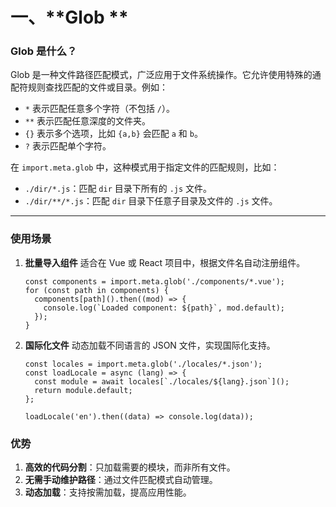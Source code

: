 # 一、**Glob **

### **Glob 是什么？**

Glob 是一种文件路径匹配模式，广泛应用于文件系统操作。它允许使用特殊的通配符规则查找匹配的文件或目录。例如：

- `*` 表示匹配任意多个字符（不包括 `/`）。
- `**` 表示匹配任意深度的文件夹。
- `{}` 表示多个选项，比如 `{a,b}` 会匹配 `a` 和 `b`。
- `?` 表示匹配单个字符。

在 `import.meta.glob` 中，这种模式用于指定文件的匹配规则，比如：

- `./dir/*.js`：匹配 `dir` 目录下所有的 `.js` 文件。
- `./dir/**/*.js`：匹配 `dir` 目录下任意子目录及文件的 `.js` 文件。

------

### **使用场景**

1. **批量导入组件** 适合在 Vue 或 React 项目中，根据文件名自动注册组件。

   ```
   const components = import.meta.glob('./components/*.vue');
   for (const path in components) {
     components[path]().then((mod) => {
       console.log(`Loaded component: ${path}`, mod.default);
     });
   }
   ```

2. **国际化文件** 动态加载不同语言的 JSON 文件，实现国际化支持。

   ```
   const locales = import.meta.glob('./locales/*.json');
   const loadLocale = async (lang) => {
     const module = await locales[`./locales/${lang}.json`]();
     return module.default;
   };
   
   loadLocale('en').then((data) => console.log(data));
   ```

### **优势**

1. **高效的代码分割**：只加载需要的模块，而非所有文件。
2. **无需手动维护路径**：通过文件匹配模式自动管理。
3. **动态加载**：支持按需加载，提高应用性能。

